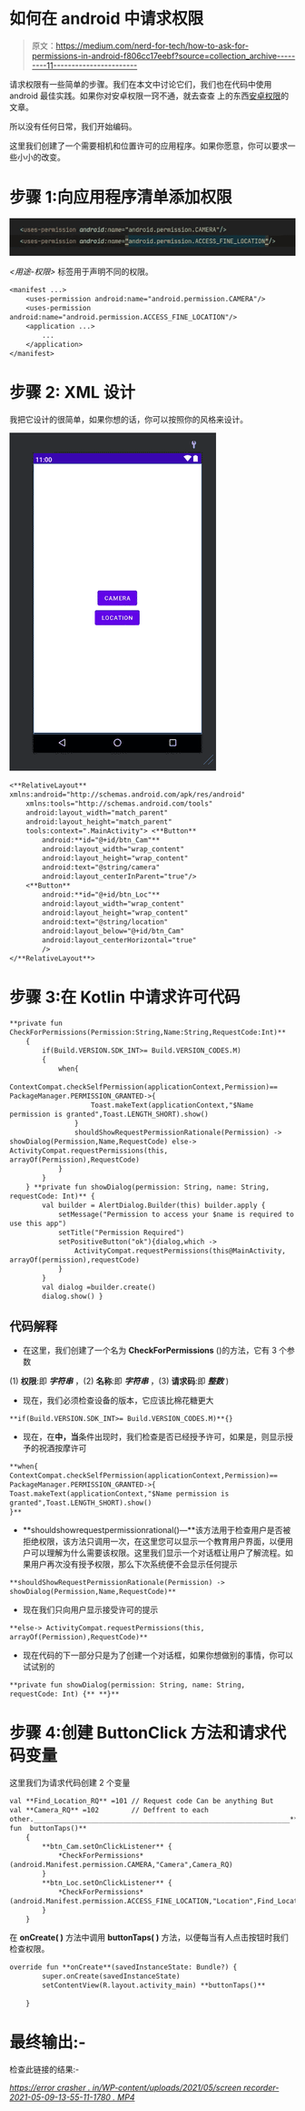 # 如何在 android 中请求权限

> 原文：<https://medium.com/nerd-for-tech/how-to-ask-for-permissions-in-android-f806cc17eebf?source=collection_archive---------11----------------------->

请求权限有一些简单的步骤。我们在本文中讨论它们，我们也在代码中使用 android 最佳实践。如果你对安卓权限一窍不通，就去查查 [](https://errorcrasher.in/things-about-android-permissions/) 上的东西[安卓权限](https://errorcrasher.in/things-about-android-permissions/)的文章。

所以没有任何日常，我们开始编码。

这里我们创建了一个需要相机和位置许可的应用程序。如果你愿意，你可以要求一些小小的改变。

# 步骤 1:向应用程序清单添加权限

![](img/e1d6125797ed6645cf6247940104bf7c.png)

*<用途-权限>* 标签用于声明不同的权限。

```
<manifest ...>
    <uses-permission android:name="android.permission.CAMERA"/>
    <uses-permission android:name="android.permission.ACCESS_FINE_LOCATION"/>
    <application ...>
        ...
    </application>
</manifest>
```

# 步骤 2: XML 设计

我把它设计的很简单，如果你想的话，你可以按照你的风格来设计。

![](img/81480523ce2cc128f22b9d7eb20cb984.png)

```
<**RelativeLayout** xmlns:android="http://schemas.android.com/apk/res/android"
    xmlns:tools="http://schemas.android.com/tools"
    android:layout_width="match_parent"
    android:layout_height="match_parent"
    tools:context=".MainActivity"> <**Button**
        android:**id="@+id/btn_Cam"**
        android:layout_width="wrap_content"
        android:layout_height="wrap_content"
        android:text="@string/camera"
        android:layout_centerInParent="true"/>
    <**Button**
        android:**id="@+id/btn_Loc"**
        android:layout_width="wrap_content"
        android:layout_height="wrap_content"
        android:text="@string/location"
        android:layout_below="@+id/btn_Cam"
        android:layout_centerHorizontal="true"
        />
</**RelativeLayout**>
```

# 步骤 3:在 Kotlin 中请求许可代码

```
**private fun CheckForPermissions(Permission:String,Name:String,RequestCode:Int)**
    {
        if(Build.VERSION.SDK_INT>= Build.VERSION_CODES.M)
        {
            when{
                ContextCompat.checkSelfPermission(applicationContext,Permission)== PackageManager.PERMISSION_GRANTED->{
                    Toast.makeText(applicationContext,"$Name permission is granted",Toast.LENGTH_SHORT).show()
                }
                shouldShowRequestPermissionRationale(Permission) -> showDialog(Permission,Name,RequestCode) else-> ActivityCompat.requestPermissions(this, arrayOf(Permission),RequestCode)
            }
        }
    } **private fun showDialog(permission: String, name: String, requestCode: Int)** {
        val builder = AlertDialog.Builder(this) builder.apply {
            setMessage("Permission to access your $name is required to use this app")
            setTitle("Permission Required")
            setPositiveButton("ok"){dialog,which ->
                ActivityCompat.requestPermissions(this@MainActivity, arrayOf(permission),requestCode)
            }
        }
        val dialog =builder.create()
        dialog.show() }
```

## 代码解释

*   在这里，我们创建了一个名为 **CheckForPermissions** ()的方法，它有 3 个参数

(1) **权限**:即 ***字符串*** ，(2) **名称**:即 ***字符串*** ，(3) **请求码**:即 ***整数*** )

*   现在，我们必须检查设备的版本，它应该比棉花糖更大

```
**if(Build.VERSION.SDK_INT>= Build.VERSION_CODES.M)**{}
```

*   现在，在**中，当**条件出现时，我们检查是否已经授予许可，如果是，则显示授予的祝酒按摩许可

```
**when{ ContextCompat.checkSelfPermission(applicationContext,Permission)== PackageManager.PERMISSION_GRANTED->{
Toast.makeText(applicationContext,"$Name permission is granted",Toast.LENGTH_SHORT).show()
}**
```

*   **shouldshowrequestpermissionrational()—**该方法用于检查用户是否被拒绝权限，该方法只调用一次，在这里您可以显示一个教育用户界面，以便用户可以理解为什么需要该权限。这里我们显示一个对话框让用户了解流程。如果用户再次没有授予权限，那么下次系统便不会显示任何提示

```
**shouldShowRequestPermissionRationale(Permission) -> showDialog(Permission,Name,RequestCode)**
```

*   现在我们只向用户显示接受许可的提示

```
**else-> ActivityCompat.requestPermissions(this, arrayOf(Permission),RequestCode)**
```

*   现在代码的下一部分只是为了创建一个对话框，如果你想做别的事情，你可以试试别的

```
**private fun showDialog(permission: String, name: String, requestCode: Int) {** **}**
```

# 步骤 4:创建 ButtonClick 方法和请求代码变量

这里我们为请求代码创建 2 个变量

```
val **Find_Location_RQ** =101 // Request code Can be anything But
val **Camera_RQ** =102        // Deffrent to each other._______________________________________________________________**private fun  buttonTaps()**
    {
        **btn_Cam.setOnClickListener** {
            *CheckForPermissions*(android.Manifest.permission.CAMERA,"Camera",Camera_RQ)
        }
        **btn_Loc.setOnClickListener** {
            *CheckForPermissions*(android.Manifest.permission.ACCESS_FINE_LOCATION,"Location",Find_Location_RQ)
        }
    }
```

在 **onCreate( )** 方法中调用 **buttonTaps( )** 方法，以便每当有人点击按钮时我们检查权限。

```
override fun **onCreate**(savedInstanceState: Bundle?) {
        super.onCreate(savedInstanceState)
        setContentView(R.layout.activity_main) **buttonTaps()**

    }
```

# 最终输出:-

检查此链接的结果:-

[*https://error crasher . in/WP-content/uploads/2021/05/screen recorder-2021-05-09-13-55-11-1780 . MP4*](https://errorcrasher.in/wp-content/uploads/2021/05/Screenrecorder-2021-05-09-13-55-11-1780.mp4)